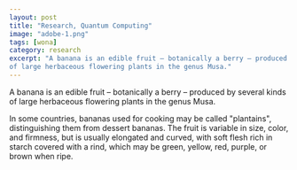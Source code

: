 ```yaml
---
layout: post
title: "Research, Quantum Computing"
image: "adobe-1.png"
tags: [wona]
category: research
excerpt: "A banana is an edible fruit – botanically a berry – produced by several kinds
of large herbaceous flowering plants in the genus Musa."
---
```

A banana is an edible fruit – botanically a berry – produced by several kinds
of large herbaceous flowering plants in the genus Musa.

In some countries, bananas used for cooking may be called "plantains",
distinguishing them from dessert bananas. The fruit is variable in size, color,
and firmness, but is usually elongated and curved, with soft flesh rich in
starch covered with a rind, which may be green, yellow, red, purple, or brown
when ripe.

